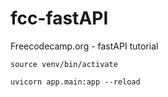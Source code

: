 # fcc-fastAPI
Freecodecamp.org - fastAPI tutorial

`source venv/bin/activate`

`uvicorn app.main:app --reload`

